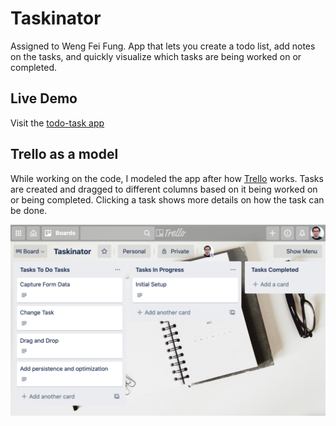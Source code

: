 Taskinator
===
Assigned to Weng Fei Fung. App that lets you create a todo list, add notes on the tasks, and quickly visualize which tasks are being worked on or completed.

Live Demo
---
Visit the [todo-task app](http://siphon880gh.github.io/ucla-taskinator)


Trello as a model
---
While working on the code, I modeled the app after how [Trello](https://www.trello.com) works. Tasks are created and dragged to different columns based on it being worked on or being completed. Clicking a task shows more details on how the task can be done.

![Trello model](README/model-trello.png)